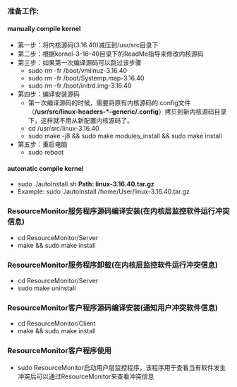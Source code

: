 ### 准备工作:
#### manually compile kernel
- 第一步：将内核源码(3.16.40)减压到/usr/src目录下
- 第二步：根据kernel-3-16-40目录下的ReadMe指导来修改内核源码
- 第三步：如果第一次编译源码可以跳过该步骤
	* sudo rm -fr /boot/vmlinuz-3.16.40
	* sudo rm -fr /boot/Systemp.map-3.16.40
	* sudo rm -fr /boot/initrd.img-3.16.40
- 第四步：编译安装源码
	* 第一次编译源码的时候，需要将原有内核源码的.config文件（**/usr/src/linux-headers\-\*\-generic/.config**）拷贝到新内核源码目录下，这样就不用从新配置内核源码了。
	* cd /usr/src/linux-3.16.40
	* sudo make -j8 && sudo make modules_install && sudo make install
- 第五步：重启电脑
	* sudo reboot

#### automatic compile kernel
- sudo ./autoInstall.sh **Path: linux-3.16.40.tar.gz**
- Example: sudo ./autoInstall /home/User/linux-3.16.40.tar.gz

### ResourceMonitor服务程序源码编译安装(在内核层监控软件运行冲突信息)
- cd ResourceMonitor/Server
- make && sudo make install

### ResourceMonitor服务程序卸载(在内核层监控软件运行冲突信息)
- cd ResourceMonitor/Server
- sudo make uninstall

### ResourceMonitor客户程序源码编译安装(通知用户冲突软件信息)
- cd ResourceMonitor/Client
- make && sudo make install

### ResourceMonitor客户程序使用
- sudo ResourceMonitor启动用户层监控程序，该程序用于查看当有软件发生冲突后可以通过ResourceMonitor来查看冲突信息
